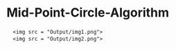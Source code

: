 # Mid-Point-Circle-Algorithm  
  
    
      
      <img src = "Output/img1.png">  
      <img src = "Output/img2.png">
